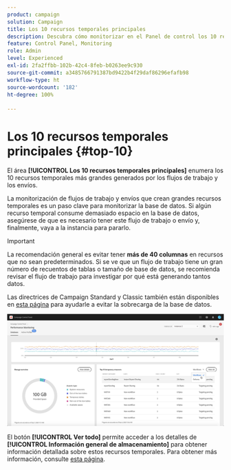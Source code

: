 ```yaml
---
product: campaign
solution: Campaign
title: Los 10 recursos temporales principales
description: Descubra cómo monitorizar en el Panel de control los 10 recursos temporales principales generados por los flujos de trabajo y los envíos en la base de datos de Campaign.
feature: Control Panel, Monitoring
role: Admin
level: Experienced
exl-id: 2fa2ffbb-102b-42c4-8feb-b0263ee9c930
source-git-commit: a3485766791387bd9422b4f29daf86296efafb98
workflow-type: ht
source-wordcount: '182'
ht-degree: 100%

---
```


# Los 10 recursos temporales principales {#top-10}

El área **[!UICONTROL Los 10 recursos temporales principales]** enumera los 10 recursos temporales más grandes generados por los flujos de trabajo y los envíos.

La monitorización de flujos de trabajo y envíos que crean grandes recursos temporales es un paso clave para monitorizar la base de datos. Si algún recurso temporal consume demasiado espacio en la base de datos, asegúrese de que es necesario tener este flujo de trabajo o envío y, finalmente, vaya a la instancia para pararlo.

>[!IMPORTANT]
>
>La recomendación general es evitar tener **más de 40 columnas** en recursos que no sean predeterminados. Si se ve que un flujo de trabajo tiene un gran número de recuentos de tablas o tamaño de base de datos, se recomienda revisar el flujo de trabajo para investigar por qué está generando tantos datos.
>
>Las directrices de Campaign Standard y Classic también están disponibles en [esta página](database-preventing-overload.md) para ayudarle a evitar la sobrecarga de la base de datos.

![](assets/database-top10.png)

El botón **[!UICONTROL Ver todo]** permite acceder a los detalles de **[!UICONTROL Información general de almacenamiento]** para obtener información detallada sobre estos recursos temporales. Para obtener más información, consulte [esta página](database-storage-overview.md).
